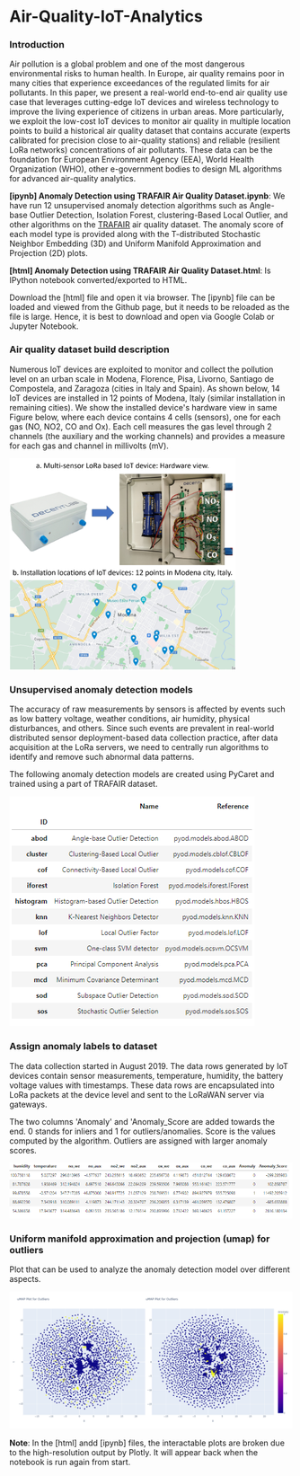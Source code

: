 # Air-Quality-IoT-Analytics

### Introduction

Air pollution is a global problem and one of the most dangerous environmental risks to human health. In Europe, air quality remains poor in many cities that experience exceedances of the regulated limits for air pollutants. In this paper, we present a real-world end-to-end air quality use case that leverages cutting-edge IoT devices and wireless technology to improve the living experience of citizens in urban areas. More particularly, we exploit the low-cost IoT devices to monitor air quality in multiple location points to build a historical air quality dataset that contains accurate (experts calibrated for precision close to air-quality stations) and reliable (resilient LoRa networks) concentrations of air pollutants. These data can be the foundation for European Environment Agency (EEA), World Health Organization (WHO), other e-government bodies to design ML algorithms for advanced air-quality analytics.

**[ipynb] Anomaly Detection using TRAFAIR Air Quality Dataset.ipynb**: We have run 12 unsupervised anomaly detection algorithms such as Angle-base Outlier Detection, Isolation Forest, clustering-Based Local Outlier, and other algorithms on the [TRAFAIR](https://www.dati.gov.it/view-dataset?Cerca=&tags_set=trafair&tags=trafair&ordinamento=&sort=Invia) air quality dataset. The anomaly score of each model type is provided along with the T-distributed Stochastic Neighbor Embedding (3D) and Uniform Manifold Approximation and Projection (2D) plots. 

**[html] Anomaly Detection using TRAFAIR Air Quality Dataset.html**: Is IPython notebook converted/exported to HTML.

Download the [html] file and open it via browser. The [ipynb] file can be loaded and viewed from the Github page, but it needs to be reloaded as the file is large. Hence, it is best to download and open via Google Colab or Jupyter Notebook.

### Air quality dataset build description

Numerous IoT devices are exploited to monitor and collect the pollution level on an urban scale in Modena, Florence, Pisa, Livorno, Santiago de Compostela, and Zaragoza (cities in Italy and Spain). As shown below, 14 IoT devices are installed in 12 points of Modena, Italy (similar installation in remaining cities). We show the installed device's hardware view in same Figure below, where each device contains 4 cells (sensors), one for each gas (NO, NO2, CO and Ox). Each cell measures the gas level through 2 channels (the auxiliary and the working channels) and provides a measure for each gas and channel in millivolts (mV). 

<img src="https://github.com/bharathsudharsan/Air-Quality-IoT-Analytics/blob/main/hardware_location.png" align="center" width="80%" height="80%">

### Unsupervised anomaly detection models

The accuracy of raw measurements by sensors is affected by events such as low battery voltage, weather conditions, air humidity, physical disturbances, and others. Since such events are prevalent in real-world distributed sensor deployment-based data collection practice, after data acquisition at the LoRa servers, we need to centrally run algorithms to identify and remove such abnormal data patterns.

The following anomaly detection models are created using PyCaret and trained using a part of TRAFAIR dataset. 

![alt text](https://github.com/bharathsudharsan/Air-Quality-IoT-Analytics/blob/main/model_names.PNG)

### Assign anomaly labels to dataset

The data collection started in August 2019. The data rows generated by IoT devices contain sensor measurements, temperature, humidity, the battery voltage values with timestamps. These data rows are encapsulated into LoRa packets at the device level and sent to the LoRaWAN server via gateways.

The two columns 'Anomaly' and 'Anomaly_Score are added towards the end. 0 stands for inliers and 1 for outliers/anomalies. Score is the values computed by the algorithm. Outliers are assigned with larger anomaly scores.

![alt text](https://github.com/bharathsudharsan/Air-Quality-IoT-Analytics/blob/main/assign_a_model.PNG)

### Uniform manifold approximation and projection (umap) for outliers

Plot that can be used to analyze the anomaly detection model over different aspects.

![alt text](https://github.com/bharathsudharsan/Air-Quality-IoT-Analytics/blob/main/umap_plot_for_outliers.png)

**Note**: In the [html] andd [ipynb] files, the interactable plots are broken due to the high-resolution output by Plotly. It will appear back when the notebook is run again from start.